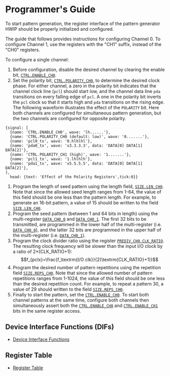 # Programmer's Guide

To start pattern generation, the register interface of the pattern generator HWIP should be properly initialized and configured.

The guide that follows provides instructions for configuring Channel 0.
To configure Channel 1, use the registers with the "CH1" suffix, instead of the "CH0" registers.

To configure a single channel:
1. Before configuration, disable the desired channel by clearing the enable bit, [`CTRL.ENABLE_CH0`](../data/pattgen.hjson#ctrl).
1. Set the polarity bit, [`CTRL.POLARITY_CH0`](../data/pattgen.hjson#ctrl), to determine the desired clock phase.
For either channel, a zero in the polarity bit indicates that the channel clock line (`pcl`) should start low, and the channel data line `pda` transitions on every falling edge of `pcl`.
A one in the polarity bit inverts the `pcl` clock so that it starts high and `pda` transitions on the rising edge.
The following waveform illustrates the effect of the `POLARITY` bit.
Here both channels are configured for simultaneous pattern generation, but the two channels are configured for opposite polarity.
```wavejson
{signal: [
  {name: 'CTRL.ENABLE_CH0', wave: 'lh......'},
  {name: 'CTRL.POLARITY_CH0 (default: low)', wave: '0.......'},
  {name: 'pcl0_tx', wave: '0.hlhlhl'},
  {name: 'pda0_tx', wave: 'x3.3.3.3', data: 'DATA[0] DATA[1] DATA[2]'},
  {name: 'CTRL.POLARITY_CH1 (high)', wave: '1.......'},
  {name: 'pcl1_tx', wave: '1.lhlhlh'},
  {name: 'pda1_tx', wave: 'x5.5.5.5', data: 'DATA[0] DATA[1] DATA[2]'},
],
  head: {text: 'Effect of the Polarity Registers',tick:0}}
```

1. Program the length of seed pattern using the length field, [`SIZE.LEN_CH0`](../data/pattgen.hjson#size).
Note that since the allowed seed length ranges from 1-64, the value of this field should be one less than the pattern length.
For example, to generate an 16-bit pattern, a value of 15 should be written to the field [`SIZE.LEN_CH0`](../data/pattgen.hjson#size).
1. Program the seed pattern (between 1 and 64 bits in length) using the multi-register [`DATA_CH0_0`](../data/pattgen.hjson#data_ch0_0) and [`DATA_CH0_1`](../data/pattgen.hjson#data_ch0_1).
The first 32 bits to be transmitted, are programmed in the lower half of the multi-register (i.e. [`DATA_CH0_0`](../data/pattgen.hjson#data_ch0_0)), and the latter 32 bits are programmed in the upper half of the multi-register (i.e. [`DATA_CH0_1`](../data/pattgen.hjson#data_ch0_1)).
1. Program the clock divider ratio using the register [`PREDIV_CH0.CLK_RATIO`](../data/pattgen.hjson#prediv_ch0).
The resulting clock frequency will be slower than the input I/O clock by a ratio of 2&times;(CLK_RATIO+1):
$$f_{pclx}=\frac{f_\textrm{I/O clk}}{2(\textrm{CLK_RATIO}+1)}$$
1. Program the desired number of pattern repetitions using the repetition field [`SIZE.REPS_CH0`](../data/pattgen.hjson#size).
Note that since the allowed number of pattern repetitions ranges from 1-1024, the value of this field should be one less than the desired repetition count.
For example, to repeat a pattern 30, a value of 29 should written to the field [`SIZE.REPS_CH0`](../data/pattgen.hjson#size).
1. Finally to start the pattern, set the [`CTRL.ENABLE_CH0`](../data/pattgen.hjson#ctrl).
To start both channel patterns at the same time, configure both channels then simultaneously assert both the [`CTRL.ENABLE_CH0`](../data/pattgen.hjson#ctrl) and [`CTRL.ENABLE_CH1`](../data/pattgen.hjson#ctrl) bits in the same register access.

## Device Interface Functions (DIFs)

- [Device Interface Functions](../../../../sw/device/lib/dif/dif_pattgen.h)

## Register Table

* [Register Table](../data/pattgen.hjson#registers)
